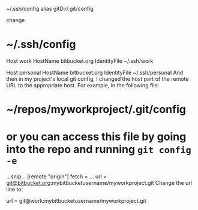 ~/.ssh/config alias
gitDir/.git/config

change 

# ~/.ssh/config
Host work
  HostName bitbucket.org
  IdentityFile ~/.ssh/work

Host personal
  HostName bitbucket.org
  IdentityFile ~/.ssh/personal
And then in my project's local git config, I changed the host part of the remote URL to the appropriate host. For example, in the following file:

# ~/repos/myworkproject/.git/config
# or you can access this file by going into the repo and running `git config -e`
...snip...
[remote "origin"]
  fetch = ...
  url = git@bitbucket.org:mybitbucketusername/myworkproject.git
Change the url line to:

url = git@work:mybitbucketusername/myworkproject.git
